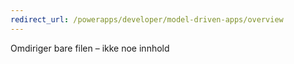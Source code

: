 ```yaml
---
redirect_url: /powerapps/developer/model-driven-apps/overview
---
```

Omdiriger bare filen – ikke noe innhold